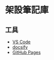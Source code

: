 # 架設筆記庫

## 工具

- [VS Code](https://code.visualstudio.com/)
- [docsify](https://docsify.js.org/#/)
- [GitHub Pages](https://pages.github.com/)

